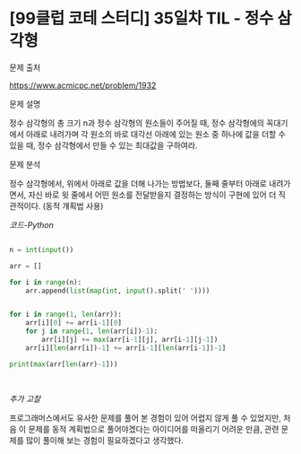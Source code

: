 
# [99클럽 코테 스터디] 35일차 TIL - 정수 삼각형

문제 출처

https://www.acmicpc.net/problem/1932

문제 설명

정수 삼각형의 총 크기 n과 정수 삼각형의 원소들이 주어질 때, 정수 삼각형에의 꼭대기에서 아래로 내려가며 각 원소의 바로 대각선 아래에 있는 원소 중 하나에 값을 더할 수 있을 때, 정수 삼각형에서 만들 수 있는 최대값을 구하여라.

문제 분석

정수 삼각형에서, 위에서 아래로 값을 더해 나가는 방법보다, 둘째 줄부터 아래로 내려가면서, 자신 바로 윗 줄에서 어떤 원소를 전달받을지 결정하는 방식이 구현에 있어 더 직관적이다. (동적 걔획법 사용)

*코드-Python*

```Python

n = int(input())

arr = []

for i in range(n):
    arr.append(list(map(int, input().split(' '))))


for i in range(1, len(arr)):
    arr[i][0] += arr[i-1][0]
    for j in range(1, len(arr[i])-1):
        arr[i][j] += max(arr[i-1][j], arr[i-1][j-1])
    arr[i][len(arr[i])-1] += arr[i-1][len(arr[i-1])-1]

print(max(arr[len(arr)-1]))

            
```

*추가 고찰*

프로그래머스에서도 유사한 문제를 풀어 본 경험이 있어 어렵지 않게 풀 수 있었지만, 처음 이 문제를 동적 계획법으로 풀어야겠다는 아이디어를 떠올리기 어려운 만큼, 관련 문제를 많이 풀이해 보는 경험이 필요하겠다고 생각했다.